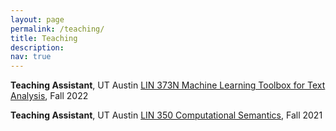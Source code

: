 ```yaml
---
layout: page
permalink: /teaching/
title: Teaching
description: 
nav: true
---
```


**Teaching Assistant**, UT Austin <a href="https://jessyli.com/courses/lin373n">LIN 373N Machine Learning Toolbox for Text Analysis</a>, Fall 2022

**Teaching Assistant**, UT Austin <a href="https://www.katrinerk.com/courses/lin350-computational-semantics">LIN 350 Computational Semantics</a>, Fall 2021
